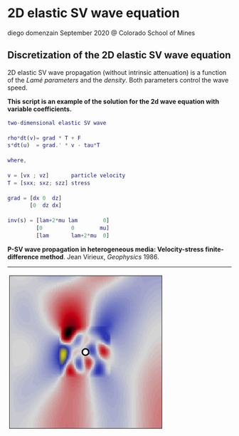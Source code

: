# 2D elastic SV wave equation
diego domenzain
September 2020 @ Colorado School of Mines

## Discretization of the 2D elastic SV wave equation

2D elastic SV wave propagation (without intrinsic attenuation) is a function of the _Lamé parameters_ and the _density_. Both parameters control the wave speed.

__This script is an example of the solution for the 2d wave equation with variable coefficients.__

```matlab
two-dimensional elastic SV wave

rho*dt(v)= grad * T + F
s*dt(u)  = grad.' * v - tau*T

where,

v = [vx ; vz]       particle velocity
T = [sxx; sxz; szz] stress

grad = [dx 0  dz]
       [0  dz dx]

inv(s) = [lam+2*mu lam        0]
         [0         0        mu]
         [lam       lam+2*mu  0]
```

__P-SV wave propagation in heterogeneous media: Velocity-stress finite-difference method__. Jean Virieux, *Geophysics* 1986.

---

[![](../pics/elastic_2d_.png)](./)
